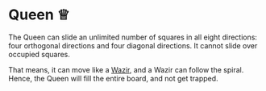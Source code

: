 # Queen &#x2655;

The Queen can slide an unlimited number of squares in all eight 
directions: four orthogonal directions and four diagonal directions.
It cannot slide over occupied squares.

That means, it can move like a [Wazir](wazir.html), and a Wazir 
can follow the spiral. Hence, the Queen will fill the entire board,
and not get trapped.

<div class = "trapped" data-piece = "queen"></div>  

